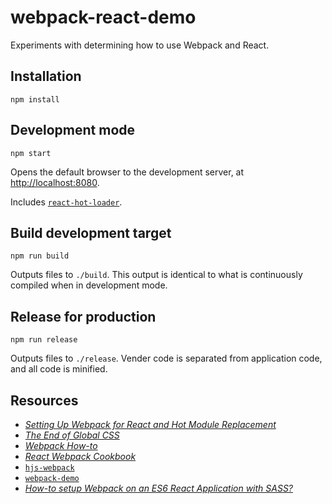 # webpack-react-demo
Experiments with determining how to use Webpack and React.

## Installation

```
npm install
```

## Development mode

```
npm start
```

Opens the default browser to the development server, at [http://localhost:8080](http://localhost:8080).

Includes [`react-hot-loader`](https://github.com/gaearon/react-hot-loader).

## Build development target

```
npm run build
```

Outputs files to `./build`. This output is identical to what is continuously compiled when in development mode.

## Release for production

```
npm run release
```

Outputs files to `./release`. Vender code is separated from application code, and all code is minified.

## Resources

- [*Setting Up Webpack for React and Hot Module Replacement*](https://robots.thoughtbot.com/setting-up-webpack-for-react-and-hot-module-replacement)
- [*The End of Global CSS*](https://medium.com/seek-ui-engineering/the-end-of-global-css-90d2a4a06284)
- [*Webpack How-to*](https://github.com/petehunt/webpack-howto)
- [*React Webpack Cookbook*](https://christianalfoni.github.io/react-webpack-cookbook/)
- [`hjs-webpack`](https://github.com/HenrikJoreteg/hjs-webpack)
- [`webpack-demo`](https://github.com/css-modules/webpack-demo)
- [*How-to setup Webpack on an ES6 React Application with SASS?*](http://www.jonathan-petitcolas.com/2015/05/15/howto-setup-webpack-on-es6-react-application-with-sass.html)
